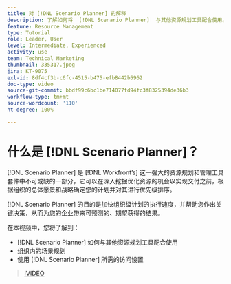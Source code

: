 ```yaml
---
title: 对 [!DNL Scenario Planner] 的解释
description: 了解如何将  [!DNL Scenario Planner]  与其他资源规划工具配合使用。然后学习如何设置  [!DNL Scenario Planner]。
feature: Resource Management
type: Tutorial
role: Leader, User
level: Intermediate, Experienced
activity: use
team: Technical Marketing
thumbnail: 335317.jpeg
jira: KT-9075
exl-id: 8df4cf3b-c6fc-4515-b475-efb8442b5962
doc-type: video
source-git-commit: bbdf99c6bc1be714077fd94fc3f8325394de36b3
workflow-type: tm+mt
source-wordcount: '110'
ht-degree: 100%

---
```


# 什么是 [!DNL Scenario Planner]？

[!DNL Scenario Planner] 是 [!DNL Workfront’s] 这一强大的资源规划和管理工具套件中不可或缺的一部分，它可以在深入挖掘优化资源的机会以实现交付之前，根据组织的总体愿景和战略确定您的计划并对其进行优先级排序。

[!DNL Scenario Planner] 的目的是加快组织级计划的执行速度，并帮助您作出关键决策，从而为您的企业带来可预测的、期望获得的结果。

在本视频中，您将了解到：

* [!DNL Scenario Planner] 如何与其他资源规划工具配合使用
* 组织内的场景规划
* 使用 [!DNL Scenario Planner] 所需的访问设置

>[!VIDEO](https://video.tv.adobe.com/v/335317/?quality=12&learn=on&enablevpops=1)
